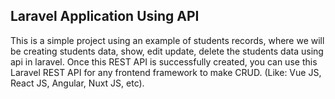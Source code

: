 ## Laravel Application Using API

This is a simple project using an example of students records, where we will be creating students data, show, edit update, delete the students data using api in laravel. Once this REST API is successfully created, you can use this Laravel REST API for any frontend framework to make CRUD. (Like: Vue JS, React JS, Angular, Nuxt JS, etc).
